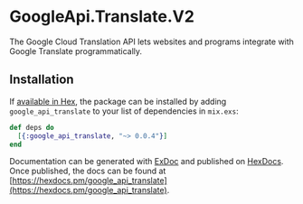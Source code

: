# GoogleApi.Translate.V2

The Google Cloud Translation API lets websites and programs integrate with
Google Translate programmatically.

## Installation

If [available in Hex](https://hex.pm/docs/publish), the package can be installed
by adding `google_api_translate` to your list of dependencies in `mix.exs`:

```elixir
def deps do
  [{:google_api_translate, "~> 0.0.4"}]
end
```

Documentation can be generated with [ExDoc](https://github.com/elixir-lang/ex_doc)
and published on [HexDocs](https://hexdocs.pm). Once published, the docs can
be found at [https://hexdocs.pm/google_api_translate](https://hexdocs.pm/google_api_translate).
